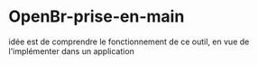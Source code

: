 # OpenBr-prise-en-main
idée est de comprendre le fonctionnement de ce outil, en vue de l'implémenter dans un application 
